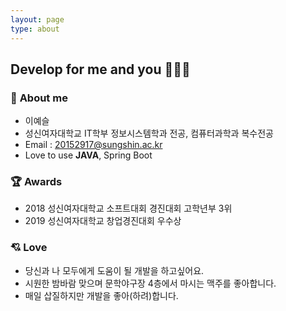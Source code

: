 ```yaml
---
layout: page
type: about
---
```


## Develop for me and you 👩🏻‍💻

### 👩 **About me**

- 이예슬
- 성신여자대학교 IT학부 정보시스템학과 전공, 컴퓨터과학과 복수전공
- Email : 20152917@sungshin.ac.kr
- Love to use **JAVA**, Spring Boot

### 🏆 Awards

- 2018 성신여자대학교 소프트대회 경진대회 고학년부 3위
- 2019 성신여자대학교 창업경진대회 우수상


### 💘 Love
- 당신과 나 모두에게 도움이 될 개발을 하고싶어요. 
- 시원한 밤바람 맞으며 문학야구장 4층에서 마시는 맥주를 좋아합니다.
- 매일 삽질하지만 개발을 좋아(하려)합니다.
</div>
